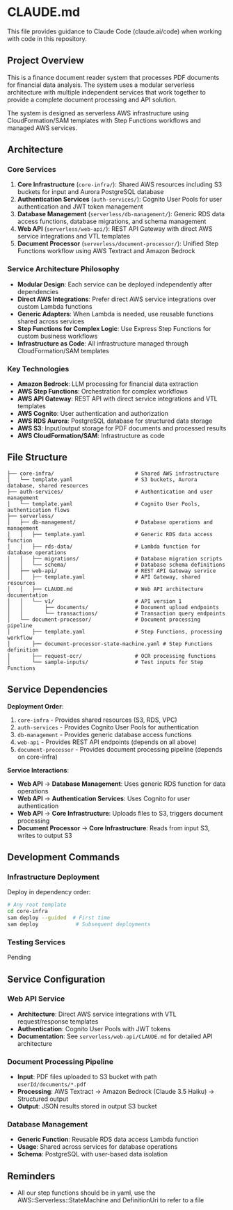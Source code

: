 # CLAUDE.md

This file provides guidance to Claude Code (claude.ai/code) when working with code in this repository.

## Project Overview

This is a finance document reader system that processes PDF documents for financial data analysis. The system uses a modular serverless architecture with multiple independent services that work together to provide a complete document processing and API solution.

The system is designed as serverless AWS infrastructure using CloudFormation/SAM templates with Step Functions workflows and managed AWS services.

## Architecture

### Core Services

1. **Core Infrastructure** (`core-infra/`): Shared AWS resources including S3 buckets for input and Aurora PostgreSQL database
2. **Authentication Services** (`auth-services/`): Cognito User Pools for user authentication and JWT token management
3. **Database Management** (`serverless/db-management/`): Generic RDS data access functions, database migrations, and schema management
4. **Web API** (`serverless/web-api/`): REST API Gateway with direct AWS service integrations and VTL templates
5. **Document Processor** (`serverless/document-processor/`): Unified Step Functions workflow using AWS Textract and Amazon Bedrock

### Service Architecture Philosophy

- **Modular Design**: Each service can be deployed independently after dependencies
- **Direct AWS Integrations**: Prefer direct AWS service integrations over custom Lambda functions
- **Generic Adapters**: When Lambda is needed, use reusable functions shared across services
- **Step Functions for Complex Logic**: Use Express Step Functions for custom business workflows
- **Infrastructure as Code**: All infrastructure managed through CloudFormation/SAM templates

### Key Technologies

- **Amazon Bedrock**: LLM processing for financial data extraction
- **AWS Step Functions**: Orchestration for complex workflows
- **AWS API Gateway**: REST API with direct service integrations and VTL templates
- **AWS Cognito**: User authentication and authorization
- **AWS RDS Aurora**: PostgreSQL database for structured data storage
- **AWS S3**: Input/output storage for PDF documents and processed results
- **AWS CloudFormation/SAM**: Infrastructure as code

## File Structure

```
├── core-infra/                          # Shared AWS infrastructure
│   └── template.yaml                    # S3 buckets, Aurora database, shared resources
├── auth-services/                       # Authentication and user management
│   └── template.yaml                    # Cognito User Pools, authentication flows
├── serverless/
│   ├── db-management/                   # Database operations and management
│   │   ├── template.yaml                # Generic RDS data access function
│   │   ├── rds-data/                    # Lambda function for database operations
│   │   ├── migrations/                  # Database migration scripts
│   │   └── schema/                      # Database schema definitions
│   ├── web-api/                         # REST API Gateway service
│   │   ├── template.yaml                # API Gateway, shared resources
│   │   ├── CLAUDE.md                    # Web API architecture documentation
│   │   └── v1/                          # API version 1
│   │       ├── documents/               # Document upload endpoints
│   │       └── transactions/            # Transaction query endpoints
│   └── document-processor/              # Document processing pipeline
│       ├── template.yaml                # Step Functions, processing workflow
│       ├── document-processor-state-machine.yaml # Step Functions definition
│       ├── request-ocr/                 # OCR processing functions
│       └── sample-inputs/               # Test inputs for Step Functions
```

## Service Dependencies

**Deployment Order**:
1. `core-infra` - Provides shared resources (S3, RDS, VPC)
2. `auth-services` - Provides Cognito User Pools for authentication
3. `db-management` - Provides generic database access functions
4. `web-api` - Provides REST API endpoints (depends on all above)
5. `document-processor` - Provides document processing pipeline (depends on core-infra)

**Service Interactions**:
- **Web API** → **Database Management**: Uses generic RDS function for data operations
- **Web API** → **Authentication Services**: Uses Cognito for user authentication
- **Web API** → **Core Infrastructure**: Uploads files to S3, triggers document processing
- **Document Processor** → **Core Infrastructure**: Reads from input S3, writes to output S3

## Development Commands

### Infrastructure Deployment

Deploy in dependency order:

```bash
# Any root template
cd core-infra
sam deploy --guided  # First time
sam deploy            # Subsequent deployments
```

### Testing Services

Pending

## Service Configuration

### Web API Service
- **Architecture**: Direct AWS service integrations with VTL request/response templates
- **Authentication**: Cognito User Pools with JWT tokens
- **Documentation**: See `serverless/web-api/CLAUDE.md` for detailed API architecture

### Document Processing Pipeline
- **Input**: PDF files uploaded to S3 bucket with path `userId/documents/*.pdf`
- **Processing**: AWS Textract → Amazon Bedrock (Claude 3.5 Haiku) → Structured output
- **Output**: JSON results stored in output S3 bucket

### Database Management
- **Generic Function**: Reusable RDS data access Lambda function
- **Usage**: Shared across services for database operations
- **Schema**: PostgreSQL with user-based data isolation

## Reminders 
- All our step functions should be in yaml, use the AWS::Serverless::StateMachine and DefinitionUri to refer to a file
